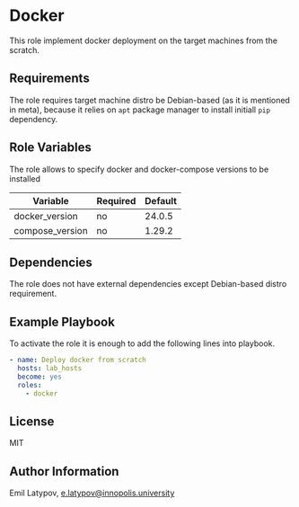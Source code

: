 Docker
=========

This role implement docker deployment on the target machines from the scratch.

Requirements
------------

The role requires target machine distro be Debian-based (as it is mentioned in meta), because it relies on `apt` package manager to install initiall `pip` dependency.

Role Variables
--------------

The role allows to specify docker and docker-compose versions to be installed

| Variable        | Required | Default |
| --------------- | -------- | ------- |
| docker_version  | no       | 24.0.5  |
| compose_version | no       | 1.29.2  |


Dependencies
------------

The role does not have external dependencies except Debian-based distro requirement.

Example Playbook
----------------

To activate the role it is enough to add the following lines into playbook.

```yml
- name: Deploy docker from scratch
  hosts: lab_hosts
  become: yes
  roles:
    - docker

```

License
-------

MIT

Author Information
------------------

Emil Latypov, e.latypov@innopolis.university

